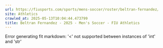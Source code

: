 ```yaml
---
url: https://fiusports.com/sports/mens-soccer/roster/beltran-fernandez/13170
site: Athletics
crawled_at: 2025-05-13T10:04:44.473799
title: Beltran Fernandez - 2025 - Men's Soccer - FIU Athletics
---
```


Error generating fit markdown: '<' not supported between instances of 'int' and 'str'